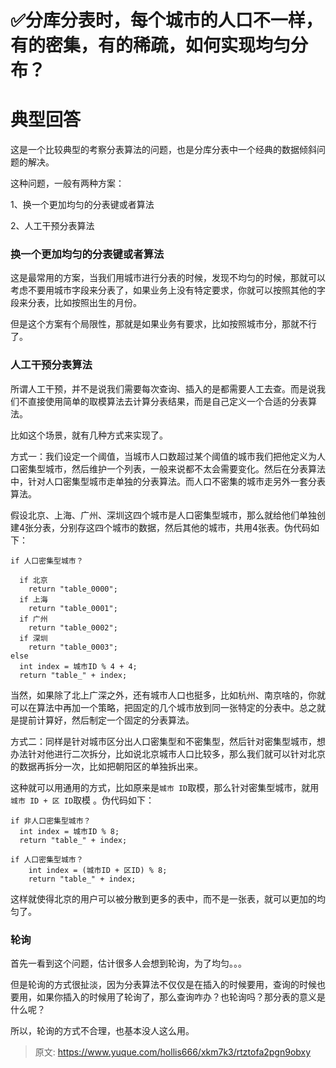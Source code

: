 # ✅分库分表时，每个城市的人口不一样，有的密集，有的稀疏，如何实现均匀分布？

# 典型回答


这是一个比较典型的考察分表算法的问题，也是分库分表中一个经典的数据倾斜问题的解决。



这种问题，一般有两种方案：



1、换一个更加均匀的分表键或者算法

2、人工干预分表算法



### 换一个更加均匀的分表键或者算法


这是最常用的方案，当我们用城市进行分表的时候，发现不均匀的时候，那就可以考虑不要用城市字段来分表了，如果业务上没有特定要求，你就可以按照其他的字段来分表，比如按照出生的月份。





但是这个方案有个局限性，那就是如果业务有要求，比如按照城市分，那就不行了。



### 人工干预分表算法


所谓人工干预，并不是说我们需要每次查询、插入的是都需要人工去查。而是说我们不直接使用简单的取模算法去计算分表结果，而是自己定义一个合适的分表算法。



比如这个场景，就有几种方式来实现了。



方式一：我们设定一个阈值，当城市人口数超过某个阈值的城市我们把他定义为人口密集型城市，然后维护一个列表，一般来说都不太会需要变化。然后在分表算法中，针对人口密集型城市走单独的分表算法。而人口不密集的城市走另外一套分表算法。



假设北京、上海、广州、深圳这四个城市是人口密集型城市，那么就给他们单独创建4张分表，分别存这四个城市的数据，然后其他的城市，共用4张表。伪代码如下：



```plain
if 人口密集型城市？

  if 北京
    return "table_0000";
  if 上海
    return "table_0001";
  if 广州
    return "table_0002";
  if 深圳
    return "table_0003";
else 
  int index = 城市ID % 4 + 4;
  return "table_" + index;
```



当然，如果除了北上广深之外，还有城市人口也挺多，比如杭州、南京啥的，你就可以在算法中再加一个策略，把固定的几个城市放到同一张特定的分表中。总之就是提前计算好，然后制定一个固定的分表算法。



方式二：同样是针对城市区分出人口密集型和不密集型，然后针对密集型城市，想办法针对他进行二次拆分，比如说北京城市人口比较多，那么我们就可以针对北京的数据再拆分一次，比如把朝阳区的单独拆出来。



这种就可以用通用的方式，比如原来是`城市 ID`取模，那么针对密集型城市，就用`城市 ID + 区 ID`取模 。伪代码如下：



```plain
if 非人口密集型城市？
  int index = 城市ID % 8;
  return "table_" + index;

if 人口密集型城市？
    int index = (城市ID + 区ID) % 8;
    return "table_" + index;
```



这样就使得北京的用户可以被分散到更多的表中，而不是一张表，就可以更加的均匀了。





### 轮询


首先一看到这个问题，估计很多人会想到轮询，为了均匀。。。



但是轮询的方式很扯淡，因为分表算法不仅仅是在插入的时候要用，查询的时候也要用，如果你插入的时候用了轮询了，那么查询咋办？也轮询吗？那分表的意义是什么呢？



所以，轮询的方式不合理，也基本没人这么用。



> 原文: <https://www.yuque.com/hollis666/xkm7k3/rtztofa2pgn9obxy>
